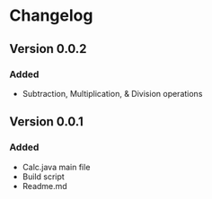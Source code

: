 # Changelog

## Version 0.0.2
### Added
- Subtraction, Multiplication, & Division operations

## Version 0.0.1
### Added
- Calc.java main file
- Build script
- Readme.md